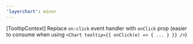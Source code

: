 ```yaml
---
'layerchart': minor
---
```


[TooltipContext] Replace `on:click` event handler with `onClick` prop (easier to consume when using `<Chart tooltip={{ onClick(e) => { ... } }} />`)
